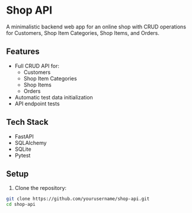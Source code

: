# Shop API

A minimalistic backend web app for an online shop with CRUD operations for Customers, Shop Item Categories, Shop Items, and Orders.

## Features

- Full CRUD API for:
  - Customers
  - Shop Item Categories 
  - Shop Items
  - Orders
- Automatic test data initialization
- API endpoint tests

## Tech Stack

- FastAPI
- SQLAlchemy
- SQLite
- Pytest

## Setup

1. Clone the repository:
```bash
git clone https://github.com/yourusername/shop-api.git
cd shop-api